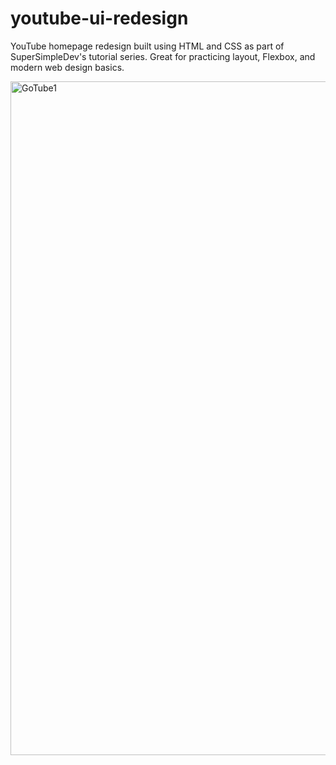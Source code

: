 # youtube-ui-redesign
YouTube homepage redesign built using HTML and CSS as part of SuperSimpleDev's tutorial series. Great for practicing layout, Flexbox, and modern web design basics.

<img width="1078" alt="GoTube1" src="https://github.com/user-attachments/assets/39d8914e-aac0-4056-bdc4-569aebeba14c" />
